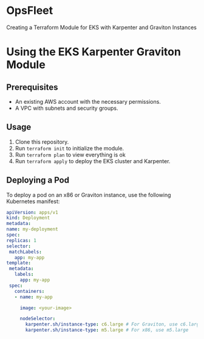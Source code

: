 # OpsFleet
Creating a Terraform Module for EKS with Karpenter and Graviton Instances

# Using the EKS Karpenter Graviton Module

## Prerequisites
* An existing AWS account with the necessary permissions.
* A VPC with subnets and security groups.

## Usage
1. Clone this repository.
2. Run `terraform init` to initialize the module.
3. Run `terraform plan` to view everything is ok
3. Run `terraform apply` to deploy the EKS cluster and Karpenter.

## Deploying a Pod
To deploy a pod on an x86 or Graviton instance, use the following Kubernetes manifest:
```yaml
apiVersion: apps/v1
kind: Deployment
metadata:
name: my-deployment
spec:
replicas: 1
selector:
 matchLabels:
   app: my-app
template:
 metadata:
   labels:
     app: my-app
 spec:
   containers:
   - name: my-app   

     image: <your-image>   

     nodeSelector:
       karpenter.sh/instance-type: c6.large # For Graviton, use c6.large
       karpenter.sh/instance-type: m5.large # For x86, use m5.large

